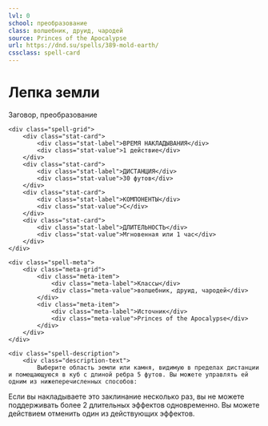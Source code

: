 ```yaml
---
lvl: 0
school: преобразование
class: волшебник, друид, чародей
source: Princes of the Apocalypse
url: https://dnd.su/spells/389-mold-earth/
cssclass: spell-card
---
```


<div class="spell-container">
    <div class="spell-header">
        <h1 class="spell-name">Лепка земли</h1>
        <div class="spell-level">Заговор, преобразование</div>
    </div>
    
    <div class="spell-grid">
        <div class="stat-card">
            <div class="stat-label">ВРЕМЯ НАКЛАДЫВАНИЯ</div>
            <div class="stat-value">1 действие</div>
        </div>
        <div class="stat-card">
            <div class="stat-label">ДИСТАНЦИЯ</div>
            <div class="stat-value">30 футов</div>
        </div>
        <div class="stat-card">
            <div class="stat-label">КОМПОНЕНТЫ</div>
            <div class="stat-value">С</div>
        </div>
        <div class="stat-card">
            <div class="stat-label">ДЛИТЕЛЬНОСТЬ</div>
            <div class="stat-value">Мгновенная или 1 час</div>
        </div>
    </div>
    
    <div class="spell-meta">
        <div class="meta-grid">
            <div class="meta-item">
                <div class="meta-label">Классы</div>
                <div class="meta-value">волшебник, друид, чародей</div>
            </div>
            <div class="meta-item">
                <div class="meta-label">Источник</div>
                <div class="meta-value">Princes of the Apocalypse</div>
            </div>
        </div>
    </div>
    
    <div class="spell-description">
        <div class="description-text">
            Выберите область земли или камня, видимую в пределах дистанции и помещающуюся в куб с длиной ребра 5 футов. Вы можете управлять ей одним из нижеперечисленных способов:
Если вы накладываете это заклинание несколько раз, вы не можете поддерживать более 2 длительных эффектов одновременно. Вы можете действием отменить один из действующих эффектов.
        </div>
    </div>
</div>